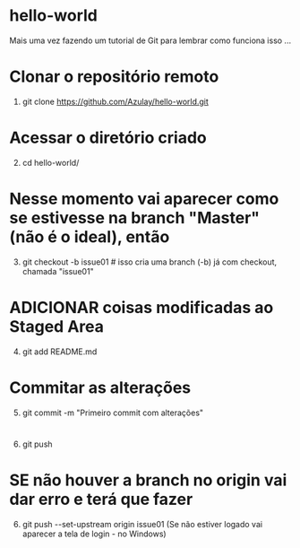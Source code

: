 # hello-world
Mais uma vez fazendo um tutorial de Git para lembrar como funciona isso ...

# Clonar o repositório remoto
1. git clone https://github.com/Azulay/hello-world.git

# Acessar o diretório criado
2. cd hello-world/

# Nesse momento vai aparecer como se estivesse na branch "Master" (não é o ideal), então
3. git checkout -b issue01 # isso cria uma branch (-b) já com checkout, chamada "issue01"

# ADICIONAR coisas modificadas ao Staged Area
4. git add README.md

# Commitar as alterações
5. git commit -m "Primeiro commit com alterações"

#
6. git push

# SE não houver a branch no origin vai dar erro e terá que fazer
6. git push --set-upstream origin issue01 (Se não estiver logado vai aparecer a tela de login - no Windows)
